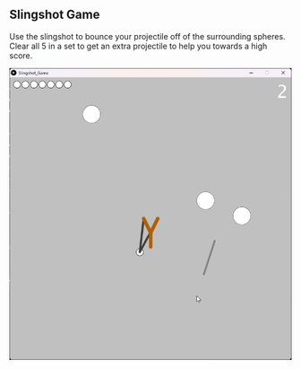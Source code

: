 ## Slingshot Game

Use the slingshot to bounce your projectile off of the surrounding spheres. Clear all 5 in a set to get an extra projectile to help you towards a high score.

![Slingshot game in action](image.png)